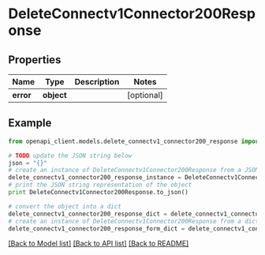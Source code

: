 # DeleteConnectv1Connector200Response


## Properties
Name | Type | Description | Notes
------------ | ------------- | ------------- | -------------
**error** | **object** |  | [optional] 

## Example

```python
from openapi_client.models.delete_connectv1_connector200_response import DeleteConnectv1Connector200Response

# TODO update the JSON string below
json = "{}"
# create an instance of DeleteConnectv1Connector200Response from a JSON string
delete_connectv1_connector200_response_instance = DeleteConnectv1Connector200Response.from_json(json)
# print the JSON string representation of the object
print DeleteConnectv1Connector200Response.to_json()

# convert the object into a dict
delete_connectv1_connector200_response_dict = delete_connectv1_connector200_response_instance.to_dict()
# create an instance of DeleteConnectv1Connector200Response from a dict
delete_connectv1_connector200_response_form_dict = delete_connectv1_connector200_response.from_dict(delete_connectv1_connector200_response_dict)
```
[[Back to Model list]](../ccloud/README.md#documentation-for-models) [[Back to API list]](../ccloud/README.md#documentation-for-api-endpoints) [[Back to README]](../ccloud/README.md)


